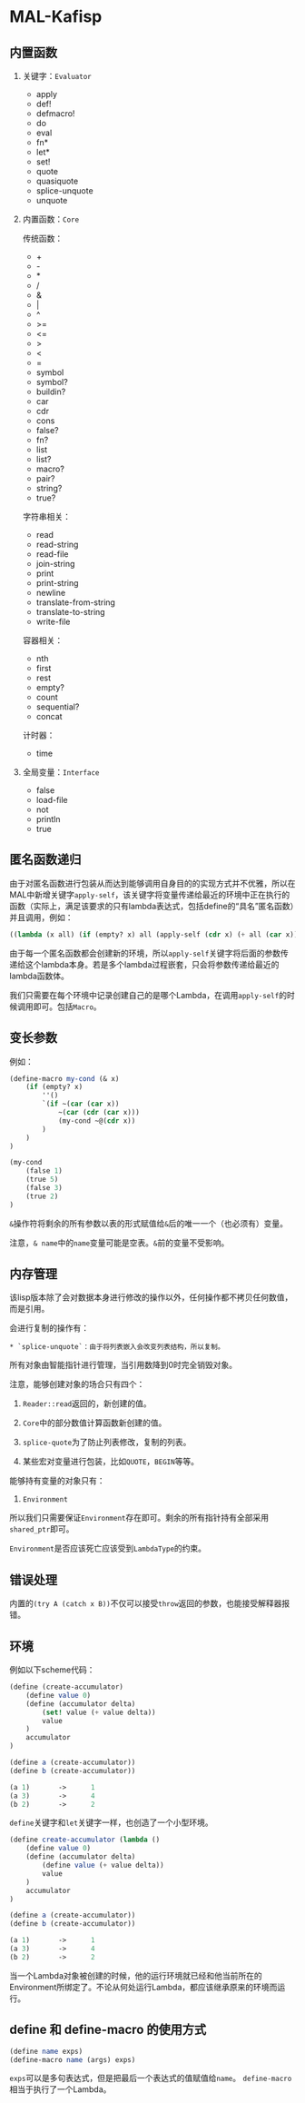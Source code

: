 # MAL-Kafisp

## 内置函数

1. 关键字：`Evaluator`

    * apply
    * def!
    * defmacro!
    * do
    * eval
    * fn*
    * let*
    * set!
    * quote
    * quasiquote
    * splice-unquote
    * unquote

2. 内置函数：`Core`

    传统函数：

    * \+
    * \-
    * \*
    * /
    * &
    * |
    * ^
    * \>=
    * <=
    * \>
    * <
    * =
    * symbol
    * symbol?
    * buildin?
    * car
    * cdr
    * cons
    * false?
    * fn?
    * list
    * list?
    * macro?
    * pair?
    * string?
    * true?

    字符串相关：

    * read
    * read-string
    * read-file
    * join-string
    * print
    * print-string
    * newline
    * translate-from-string
    * translate-to-string
    * write-file

    容器相关：

    * nth
    * first
    * rest
    * empty?
    * count
    * sequential?
    * concat

    计时器：

    * time

3. 全局变量：`Interface`

    * false
    * load-file
    * not
    * println
    * true

## 匿名函数递归

由于对匿名函数进行包装从而达到能够调用自身目的的实现方式并不优雅，所以在MAL中新增关键字`apply-self`，该关键字将变量传递给最近的环境中正在执行的函数（实际上，满足该要求的只有lambda表达式，包括define的“具名”匿名函数）并且调用，例如：

```scheme
((lambda (x all) (if (empty? x) all (apply-self (cdr x) (+ all (car x))))) (list 1 2 3 4 5) 0)
```

由于每一个匿名函数都会创建新的环境，所以`apply-self`关键字将后面的参数传递给这个lambda本身。若是多个lambda过程嵌套，只会将参数传递给最近的lambda函数体。

我们只需要在每个环境中记录创建自己的是哪个Lambda，在调用`apply-self`的时候调用即可。包括`Macro`。

## 变长参数

例如：

```scheme
(define-macro my-cond (& x)
    (if (empty? x) 
        ''()
        `(if ~(car (car x))
            ~(car (cdr (car x)))
            (my-cond ~@(cdr x))
        )
    )
)

(my-cond
    (false 1)
    (true 5)
    (false 3)
    (true 2)
)
```

`&`操作符将剩余的所有参数以表的形式赋值给`&`后的唯一一个（也必须有）变量。

注意，`& name`中的`name`变量可能是空表。`&`前的变量不受影响。

## 内存管理

该lisp版本除了会对数据本身进行修改的操作以外，任何操作都不拷贝任何数值，而是引用。

会进行复制的操作有：

	* `splice-unquote`：由于将列表嵌入会改变列表结构，所以复制。

所有对象由智能指针进行管理，当引用数降到0时完全销毁对象。

注意，能够创建对象的场合只有四个：

1. `Reader::read`返回的，新创建的值。

2. `Core`中的部分数值计算函数新创建的值。

3. `splice-quote`为了防止列表修改，复制的列表。

4. 某些宏对变量进行包装，比如`QUOTE`，`BEGIN`等等。

能够持有变量的对象只有：

1. `Environment`

所以我们只需要保证`Environment`存在即可。剩余的所有指针持有全部采用`shared_ptr`即可。

`Environment`是否应该死亡应该受到`LambdaType`的约束。

## 错误处理

内置的`(try A (catch x B))`不仅可以接受`throw`返回的参数，也能接受解释器报错。

## 环境

例如以下scheme代码：

```scheme
(define (create-accumulator) 
    (define value 0)
    (define (accumulator delta) 
        (set! value (+ value delta))
        value
    )
    accumulator
)

(define a (create-accumulator))
(define b (create-accumulator))

(a 1) 		->		1
(a 3)		->		4
(b 2)		->		2
```

`define`关键字和`let`关键字一样，也创造了一个小型环境。

```scheme
(define create-accumulator (lambda ()
    (define value 0)
    (define (accumulator delta) 
        (define value (+ value delta))
        value
    )
    accumulator
)

(define a (create-accumulator))
(define b (create-accumulator))

(a 1) 		->		1
(a 3)		->		4
(b 2)		->		2

```

当一个Lambda对象被创建的时候，他的运行环境就已经和他当前所在的Environment所绑定了。不论从何处运行Lambda，都应该继承原来的环境而运行。

## define 和 define-macro 的使用方式

```scheme
(define name exps)
(define-macro name (args) exps)
```

`exps`可以是多句表达式，但是把最后一个表达式的值赋值给`name`。
`define-macro`相当于执行了一个Lambda。
